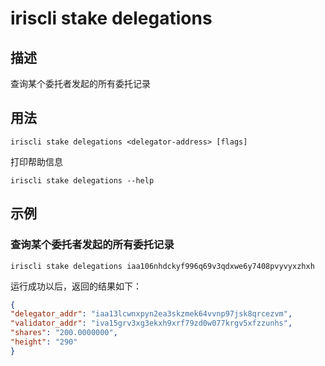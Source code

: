 # iriscli stake delegations

## 描述

查询某个委托者发起的所有委托记录

## 用法

```
iriscli stake delegations <delegator-address> [flags]
```

打印帮助信息
```
iriscli stake delegations --help
```

## 示例

### 查询某个委托者发起的所有委托记录

```
iriscli stake delegations iaa106nhdckyf996q69v3qdxwe6y7408pvyvyxzhxh
```

运行成功以后，返回的结果如下：

```json
{
"delegator_addr": "iaa13lcwnxpyn2ea3skzmek64vvnp97jsk8qrcezvm",
"validator_addr": "iva15grv3xg3ekxh9xrf79zd0w077krgv5xfzzunhs",
"shares": "200.0000000",
"height": "290"
}
```

